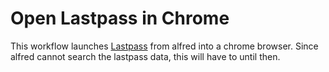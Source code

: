 Open Lastpass in Chrome
=======================
This workflow launches [Lastpass](www.lastpass.com) from alfred into a chrome browser. Since alfred cannot search the lastpass data, this will have to until then.
